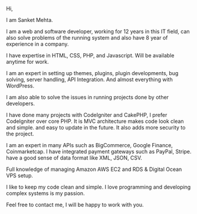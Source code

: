 Hi, 

I am Sanket Mehta.

I am a web and software developer, working for 12 years in this IT field, can also solve problems of the running system and also have 8 year of experience in a company.

I have expertise in HTML, CSS, PHP, and  Javascript. Will be available anytime for work.

I am an expert in setting up themes, plugins, plugin developments, bug solving, server handling, API Integration. And almost everything with WordPress.

I am also able to solve the issues in running projects done by other developers.

I have done many projects with CodeIgniter and CakePHP, I prefer CodeIgniter over core PHP. It is MVC architecture makes code look clean and simple. and easy to update in the future. It also adds more security to the project.

I am an expert in many APIs such as BigCommerce, Google Finance, Coinmarketcap. I
have integrated payment gateways such as PayPal, Stripe. have a good sense of data format like XML, JSON, CSV.

Full knowledge of managing Amazon AWS EC2 and RDS & Digital Ocean VPS setup.

I like to keep my code clean and simple. I love programming and developing complex systems is my passion.

Feel free to contact me, I will be happy to work with you.
